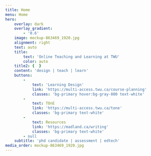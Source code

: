 ```yaml
---
title: Home
menu: Home
hero:
    overlay: dark
    overlay_gradient:
        - '0.6'
    image: mockup-863469_1920.jpg
    alignment: right
    text: auto
    title:
        text: 'Online Teaching and Learning at TWU'
        color: auto
    title2: {  }
    content: 'design | teach | learn'
    buttons:
        -
            text: 'Learning Design'
            link: 'https://multi-access.twu.ca/course-planning'
            classes: 'bg-primary hover:bg-gray-800 text-white'
        -
            text: TOnE
            link: 'https://multi-access.twu.ca/tone'
            classes: 'bg-primary text-white'
        -
            text: Resources
            link: 'https://madland.ca/writing'
            classes: 'bg-primary text-white'
        - null
    subtitle: 'phd candidate | assessment | edtech'
media_order: mockup-863469_1920.jpg
---
```



